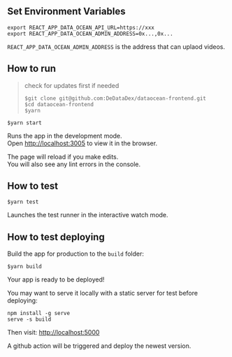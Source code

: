 ## Set Environment Variables

```
export REACT_APP_DATA_OCEAN_API_URL=https://xxx
export REACT_APP_DATA_OCEAN_ADMIN_ADDRESS=0x...,0x...
```

`REACT_APP_DATA_OCEAN_ADMIN_ADDRESS` is the address that can uplaod videos.

## How to run

> check for updates first if needed
>
> `$git clone git@github.com:DeDataDex/dataocean-frontend.git`\
> `$cd dataocean-frontend`\
> `$yarn`

`$yarn start`

Runs the app in the development mode.\
Open [http://localhost:3005](http://localhost:3005) to view it in the browser.

The page will reload if you make edits.\
You will also see any lint errors in the console.

## How to test

`$yarn test`

Launches the test runner in the interactive watch mode.

## How to test deploying

Build the app for production to the `build` folder:

`$yarn build`

Your app is ready to be deployed!

You may want to serve it locally with a static server for test before deploying:

```
npm install -g serve
serve -s build
```

Then visit: [http://localhost:5000](http://localhost:5000)

A github action will be triggered and deploy the newest version.
